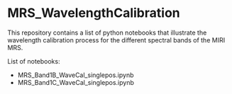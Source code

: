 # MRS_WavelengthCalibration
This repository contains a list of python notebooks that illustrate the wavelength calibration process for the different spectral bands of the MIRI MRS.  
  
List of notebooks:  
* MRS_Band1B_WaveCal_singlepos.ipynb  
* MRS_Band1C_WaveCal_singlepos.ipynb
